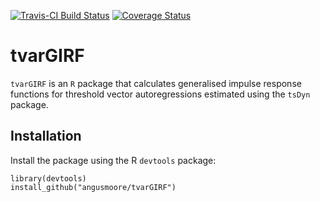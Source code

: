 [![Travis-CI Build Status](https://travis-ci.org/angusmoore/tvarGIRF.svg?branch=master)](https://travis-ci.org/angusmoore/tvarGIRF)
[![Coverage Status](https://coveralls.io/repos/github/angusmoore/tvarGIRF/badge.svg?branch=master)](https://coveralls.io/github/angusmoore/tvarGIRF?branch=master)

# tvarGIRF
`tvarGIRF` is an `R` package that calculates generalised impulse response functions for threshold vector autoregressions estimated using the `tsDyn` package.
## Installation

Install the package using the R `devtools` package:
```
library(devtools)
install_github("angusmoore/tvarGIRF")
```

